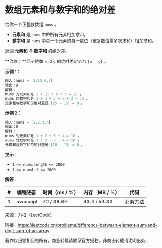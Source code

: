 # 数组元素和与数字和的绝对差

给你一个正整数数组 `nums` 。

- **元素和** 是 `nums` 中的所有元素相加求和。
- **数字和** 是 `nums` 中每一个元素的每一数位（重复数位需多次求和）相加求和。

返回 **元素和** 与 **数字和** 的绝对差。

**注意：**两个整数 `x` 和 `y` 的绝对差定义为 `|x - y|` 。

**示例 1：**

``` javascript
输入：nums = [1,15,6,3]
输出：9
解释：
nums 的元素和是 1 + 15 + 6 + 3 = 25 。
nums 的数字和是 1 + 1 + 5 + 6 + 3 = 16 。
元素和与数字和的绝对差是 |25 - 16| = 9 。
```

**示例 2：**

``` javascript
输入：nums = [1,2,3,4]
输出：0
解释：
nums 的元素和是 1 + 2 + 3 + 4 = 10 。
nums 的数字和是 1 + 2 + 3 + 4 = 10 。
元素和与数字和的绝对差是 |10 - 10| = 0 。
```

**提示：**

- `1 <= nums.length <= 2000`
- `1 <= nums[i] <= 2000`

**解答：**

**#**|**编程语言**|**时间（ms / %）**|**内存（MB / %）**|**代码**
--|--|--|--|--
1|javascript|72 / 38.60|43.4 / 54.39|[朴素方法](./javascript/ac_v1.js)

来源：力扣（LeetCode）

链接：https://leetcode.cn/problems/difference-between-element-sum-and-digit-sum-of-an-array

著作权归领扣网络所有。商业转载请联系官方授权，非商业转载请注明出处。

